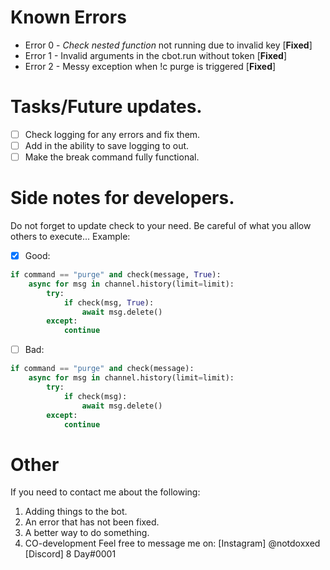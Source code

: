 # Known Errors
* Error 0 - _Check nested function_ not running due to invalid key [__Fixed__]
* Error 1 - Invalid arguments in the cbot.run without token [__Fixed__]
* Error 2 - Messy exception when !c purge is triggered [__Fixed__]

# Tasks/Future updates.
- [ ] Check logging for any errors and fix them.
- [ ] Add in the ability to save logging to out.
- [ ] Make the break command fully functional.

# Side notes for developers.
Do not forget to update check to your need.
Be careful of what you allow others to execute...
Example:
- [x] Good:
```python
if command == "purge" and check(message, True):
	async for msg in channel.history(limit=limit):
		try:
			if check(msg, True):
				await msg.delete()
		except:
			continue
```
- [ ] Bad:
```python
if command == "purge" and check(message):
	async for msg in channel.history(limit=limit):
		try:
			if check(msg):
				await msg.delete()
		except:
			continue
```


# Other
If you need to contact me about the following:
1. Adding things to the bot.
1. An error that has not been fixed.
1. A better way to do something.
1. CO-development
Feel free to message me on:
[Instagram] @notdoxxed
[Discord] 8 Day#0001
